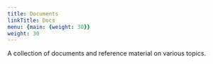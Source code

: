 ```yaml
---
title: Documents
linkTitle: Docs
menu: {main: {weight: 30}}
weight: 30
---
```


A collection of documents and reference material on various topics.
